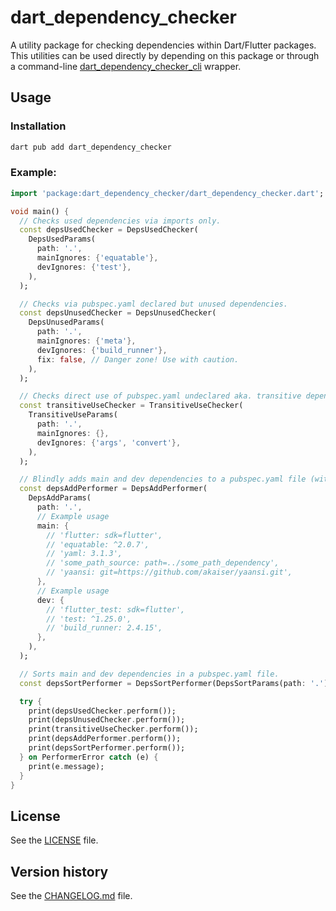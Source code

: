 # dart_dependency_checker

A utility package for checking dependencies within Dart/Flutter packages. This utilities can be used directly by
depending on this package or through a command-line
[dart_dependency_checker_cli](https://pub.dev/packages/dart_dependency_checker_cli) wrapper.

## Usage

### Installation

```bash
dart pub add dart_dependency_checker
```

### Example:

```dart
import 'package:dart_dependency_checker/dart_dependency_checker.dart';

void main() {
  // Checks used dependencies via imports only.
  const depsUsedChecker = DepsUsedChecker(
    DepsUsedParams(
      path: '.',
      mainIgnores: {'equatable'},
      devIgnores: {'test'},
    ),
  );

  // Checks via pubspec.yaml declared but unused dependencies.
  const depsUnusedChecker = DepsUnusedChecker(
    DepsUnusedParams(
      path: '.',
      mainIgnores: {'meta'},
      devIgnores: {'build_runner'},
      fix: false, // Danger zone! Use with caution.
    ),
  );

  // Checks direct use of pubspec.yaml undeclared aka. transitive dependencies.
  const transitiveUseChecker = TransitiveUseChecker(
    TransitiveUseParams(
      path: '.',
      mainIgnores: {},
      devIgnores: {'args', 'convert'},
    ),
  );

  // Blindly adds main and dev dependencies to a pubspec.yaml file (without consulting dart pub add).
  const depsAddPerformer = DepsAddPerformer(
    DepsAddParams(
      path: '.',
      // Example usage
      main: {
        // 'flutter: sdk=flutter',
        // 'equatable: ^2.0.7',
        // 'yaml: 3.1.3',
        // 'some_path_source: path=../some_path_dependency',
        // 'yaansi: git=https://github.com/akaiser/yaansi.git',
      },
      // Example usage
      dev: {
        // 'flutter_test: sdk=flutter',
        // 'test: ^1.25.0',
        // 'build_runner: 2.4.15',
      },
    ),
  );

  // Sorts main and dev dependencies in a pubspec.yaml file.
  const depsSortPerformer = DepsSortPerformer(DepsSortParams(path: '.'));

  try {
    print(depsUsedChecker.perform());
    print(depsUnusedChecker.perform());
    print(transitiveUseChecker.perform());
    print(depsAddPerformer.perform());
    print(depsSortPerformer.perform());
  } on PerformerError catch (e) {
    print(e.message);
  }
}
 ```

## License

See the [LICENSE](LICENSE) file.

## Version history

See the [CHANGELOG.md](CHANGELOG.md) file.
